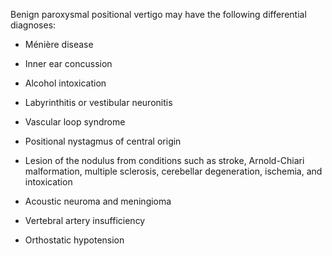 Benign paroxysmal positional vertigo may have the following differential diagnoses:

- Ménière disease

- Inner ear concussion

- Alcohol intoxication

- Labyrinthitis or vestibular neuronitis

- Vascular loop syndrome

- Positional nystagmus of central origin

- Lesion of the nodulus from conditions such as stroke, Arnold-Chiari malformation, multiple sclerosis, cerebellar degeneration, ischemia, and intoxication

- Acoustic neuroma and meningioma

- Vertebral artery insufficiency

- Orthostatic hypotension